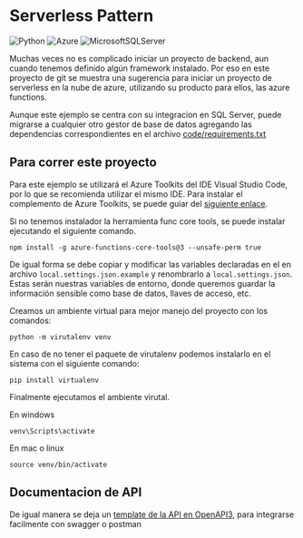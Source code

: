 # Serverless Pattern
![Python](https://img.shields.io/badge/Python-3776AB?style=for-the-badge&logo=python&logoColor=white)
![Azure](https://img.shields.io/badge/azure-%230072C6.svg?style=for-the-badge&logo=microsoftazure&logoColor=white)
![MicrosoftSQLServer](https://img.shields.io/badge/Microsoft%20SQL%20Sever-CC2927?style=for-the-badge&logo=microsoft%20sql%20server&logoColor=white)

Muchas veces no es complicado iniciar un proyecto de backend, aun cuando tenemos definido algún framework instalado. Por eso en este proyecto de git se muestra una sugerencia para iniciar un proyecto de serverless en la nube de azure, utilizando su producto para ellos, las azure functions.

Aunque este ejemplo se centra con su integracion en SQL Server, puede migrarse a cualquier otro gestor de base de datos agregando las dependencias correspondientes en el archivo [code/requirements.txt](code/requirements.txt)

## Para correr este proyecto

Para este ejemplo se utilizará el Azure Toolkits del IDE Visual Studio Code, por lo que se recomienda utilizar el mismo IDE. Para instalar el complemento de Azure Toolkits, se puede guiar del [siguiente enlace](https://docs.microsoft.com/en-us/azure/azure-functions/functions-develop-vs-code?tabs=csharp).

Si no tenemos instalador la herramienta func core tools, se puede instalar ejecutando el siguiente comando.

```
npm install -g azure-functions-core-tools@3 --unsafe-perm true
```

De igual forma se debe copiar y modificar las variables declaradas en el en archivo `local.settings.json.example` y renombrarlo a `local.settings.json`. Estas serán nuestras variables de entorno, donde queremos guardar la información sensible como base de datos, llaves de acceso, etc.

Creamos un ambiente virtual para mejor manejo del proyecto con los comandos:

```
python -m virutalenv venv
```

En caso de no tener el paquete de virutalenv podemos instalarlo en el sistema con el siguiente comando:
```
pip install virtualenv
```

Finalmente ejecutamos el ambiente virutal.

En windows
```
venv\Scripts\activate
```

En mac o linux
```
source venv/bin/activate
```

## Documentacion de API

De igual manera se deja un [template de la API en OpenAPI3](documentation/api/api_gateway.yaml), para integrarse facilmente con swagger o postman

